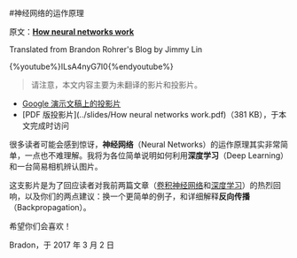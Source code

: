 #神经网络的运作原理

原文：[**How neural networks work**](https://brohrer.github.io/how_neural_networks_work.html)

Translated from Brandon Rohrer's Blog by Jimmy Lin

{%youtube%}ILsA4nyG7I0{%endyoutube%}

> 请注意，本文内容主要为未翻译的影片和投影片。

* [Google 演示文稿上的投影片](https://docs.google.com/presentation/d/1AAEFCgC0Ja7QEl3-wmuvIizbvaE-aQRksc7-W8LR2GY/edit?usp=sharing)
* [PDF 版投影片](../slides/How neural networks work.pdf)（381 KB），于本文完成时访问

很多读者可能会感到惊讶，**神经网络**（Neural Networks）的运作原理其实非常简单，一点也不难理解。我将为各位简单说明如何利用**深度学习**（Deep Learning）和一台简易相机辨认图片。

这支影片是为了回应读者对我前两篇文章（[卷积神经网络](../how_machine_learning_works/how_convolutional_neural_networks_work.md)和[深度学习](../how_machine_learning_works/deep_learning_demystified.md)）的热烈回响，以及你们的两点建议：换一个更简单的例子，和详细解释**反向传播**（Backpropagation）。

希望你们会喜欢！

Bradon，于 2017 年 3 月 2 日